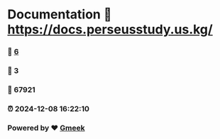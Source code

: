# Documentation :link: https://docs.perseusstudy.us.kg/ 
### :page_facing_up: [6](https://docs.perseusstudy.us.kg//tag.html) 
### :speech_balloon: 3 
### :hibiscus: 67921 
### :alarm_clock: 2024-12-08 16:22:10 
### Powered by :heart: [Gmeek](https://github.com/Meekdai/Gmeek)
